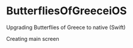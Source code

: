 # ButterfliesOfGreeceiOS
Upgrading Butterflies of Greece to native (Swift)

Creating main screen



